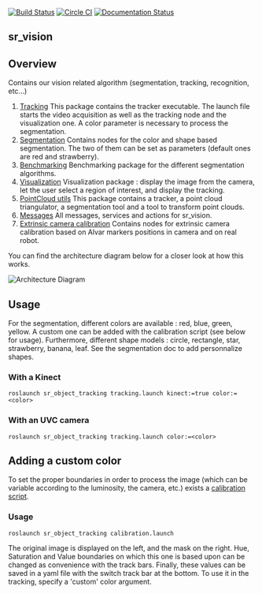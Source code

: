 [![Build Status](https://api.shippable.com/projects/5551c20fedd7f2c052e9809d/badge?branchName=kinetic-devel)](https://app.shippable.com/projects/5551c20fedd7f2c052e9809d) [![Circle CI](https://circleci.com/gh/shadow-robot/sr_vision.svg?style=shield)](https://circleci.com/gh/shadow-robot/sr_vision) [![Documentation Status](https://readthedocs.org/projects/sr-vision/badge/?version=latest)](http://sr-vision.readthedocs.org/)

sr_vision
------------

## Overview
Contains our vision related algorithm (segmentation, tracking, recognition, etc...)

  1. [Tracking](sr_object_tracking/)
This package contains the tracker executable. The launch file starts the video acquisition as well as the tracking node and the visualization one. A color parameter is necessary to process the segmentation.
  2. [Segmentation](sr_object_segmentation/)
Contains nodes for the color and shape based segmentation. The two of them can be set as parameters (default ones are red and strawberry).
  3. [Benchmarking](sr_object_benchmarking/)
Benchmarking package for the different segmentation algorithms.
  4. [Visualization](sr_gui_servoing/)
Visualization package : display the image from the camera, let the user select a region of interest, and display the tracking.
  5. [PointCloud utils](sr_point_cloud/)
This package contains a tracker, a point cloud triangulator, a segmentation tool and a tool to transform point clouds.
  6. [Messages](sr_vision_msgs/)
All messages, services and actions for sr_vision.
  7. [Extrinsic camera calibration](sr_extrinsic_calibration/)
Contains nodes for extrinsic camera calibration based on Alvar markers positions in camera and on real robot.

You can find the architecture diagram below for a closer look at how this works.

![Architecture Diagram](doc/sr_vision.png)


## Usage
For the segmentation, different colors are available : red, blue, green, yellow. A custom one can be added with the calibration script (see below for usage). Furthermore, different shape models : circle, rectangle, star, strawberry, banana, leaf. See the segmentation doc to add personnalize shapes.

### With a Kinect
`roslaunch sr_object_tracking tracking.launch kinect:=true color:=<color>`

### With an UVC camera
`roslaunch sr_object_tracking tracking.launch color:=<color>`

## Adding a custom color
To set the proper boundaries in order to process the image (which can be variable according to the luminosity, the camera, etc.) exists a [calibration script](src/sr_object_tracking/calibration.py).

### Usage
`roslaunch sr_object_tracking calibration.launch`

The original image is displayed on the left, and the mask on the right. Hue, Saturation and Value boundaries on which this one is based upon can be changed as convenience with the track bars. Finally, these values can be saved in a yaml file with the switch track bar at the bottom. To use it in the tracking, specify a 'custom' color argument. 



